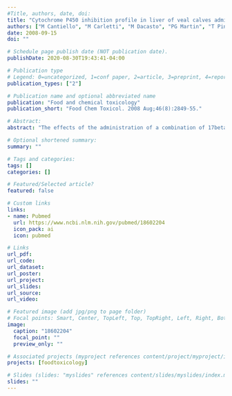 ```yaml
---
#Title, authors, date, doi:
title: "Cytochrome P450 inhibition profile in liver of veal calves administered a combination of 17beta-estradiol, clenbuterol, and dexamethasone for growth-promoting purposes."
authors: ["M Cantiello", "M Carletti", "M Dacasto", "PG Martin", "T Pineau", "F Capolongo", "G Gardini", "C Nebbia"]
date: 2008-09-15
doi: ""

# Schedule page publish date (NOT publication date).
publishDate: 2020-08-30T19:43:41-04:00

# Publication type
# Legend: 0=uncategorized, 1=conf paper, 2=article, 3=preprint, 4=report, 5=book, 6=book chapter, 7=thesis, 8=patent
publication_types: ["2"]

# Publication name and optional abbreviated name
publication: "Food and chemical toxicology"
publication_short: "Food Chem Toxicol. 2008 Aug;46(8):2849-55."

# Abstract:
abstract: "The effects of the administration of a combination of 17beta-estradiol (10mg i.m. for three times at 17 days intervals), dexamethasone (4 mg/day for 6 days and 5mg/day for further 6 days, dissolved in milk), and clenbuterol (20 microg/kg b.w./day, dissolved in milk, for the last 40 days before slaughtering) for growth-promoting (GP) purposes on liver drug metabolising capacity were studied in crossbred Friesian male calves. Compared to controls, liver preparations from GP-treated calves showed an overall reduction in the extent of the in vitro ability to metabolize testosterone and a number of substrates, most notably those associated with CYP 2C or CYP 3A, which also displayed a reduced expression on western blotting. By contrast, the tested hydrolytic and conjugative pathways were not significantly affected. As measured by northern blot, the lack of significant differences in CYP mRNA abundance point to a post-transcriptional effect of the GP combination. The remarkable involvement of the affected hepatic CYPs in the biotransformation of both steroid hormones and a large array of commonly used drugs may result in the further accumulation of undesirable residues in meat and offals of illegally treated calves."

# Optional shortened summary:
summary: ""

# Tags and categories:
tags: []
categories: []

# Featured/Selected article?
featured: false

# Custom links
links:
- name: Pubmed
  url: https://www.ncbi.nlm.nih.gov/pubmed/18602204
  icon_pack: ai
  icon: pubmed

# Links
url_pdf:
url_code:
url_dataset:
url_poster:
url_project:
url_slides:
url_source:
url_video:

# Featured image (add jpg/png to page folder)
# Focal points: Smart, Center, TopLeft, Top, TopRight, Left, Right, BottomLeft, Bottom, BottomRight
image: 
  caption: "18602204"
  focal_point: ""
  preview_only: ""

# Associated projects (myproject references content/project/myproject/index.md)
projects: [foodtoxicology]

# Slides (slides: "myslides" references content/slides/myslides/index.md)
slides: ""
---
```

